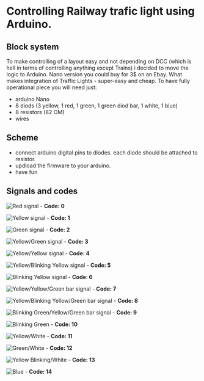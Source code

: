 # Controlling Railway trafic light using Arduino.
## Block system
To make controlling of a layout easy and not depending on DCC (which is hell in terms of controlling anything except Trains) i decided to move the logic to Arduino.
Nano version you could buy for 3$ on an Ebay. What makes integration of Traffic Lights - super-easy and cheap.
To have fully operational piece you will need just:
* arduino Nano
* 8 diods (3 yellow, 1 red, 1 green, 1 green diod bar, 1 white, 1 blue)
* 8 resistors (82 OM)
* wires

## Scheme
* connect arduino digital pins to diodes. each diode should be attached to resistor.
* updload the firmware to your arduino.
* have fun

## Signals and codes
![Red signal](https://github.com/xcomanche/RailwayModels.Arduino.TrafficLights/blob/master/images/red.png) - **Code: 0**

![Yellow signal](https://github.com/xcomanche/RailwayModels.Arduino.TrafficLights/blob/master/images/yellow.gif) - **Code: 1**

![Green signal](https://github.com/xcomanche/RailwayModels.Arduino.TrafficLights/blob/master/images/green.gif) - **Code: 2**

![Yellow/Green signal](https://github.com/xcomanche/RailwayModels.Arduino.TrafficLights/blob/master/images/yellow_green.png) - **Code: 3**

![Yellow/Yellow signal](https://github.com/xcomanche/RailwayModels.Arduino.TrafficLights/blob/master/images/both_yellow.gif) - **Code: 4**

![Yellow/Blinking Yellow signal](https://github.com/xcomanche/RailwayModels.Arduino.TrafficLights/blob/master/images/both_yellow_blinking.gif) - **Code: 5**

![Blinking Yellow signal](https://github.com/xcomanche/RailwayModels.Arduino.TrafficLights/blob/master/images/yellow_blinking.gif) - **Code: 6**

![Yellow/Yellow/Green bar signal](https://github.com/xcomanche/RailwayModels.Arduino.TrafficLights/blob/master/images/both_yellow_green_bar.gif) - **Code: 7**

![Yellow/Blinking Yellow/Green bar signal](https://github.com/xcomanche/RailwayModels.Arduino.TrafficLights/blob/master/images/both_yellow_blinking_green_bar.gif) - **Code: 8**

![Blinking Green/Yellow/Green bar signal](https://github.com/xcomanche/RailwayModels.Arduino.TrafficLights/blob/master/images/green_blinking_yellow_green_bar.gif) - **Code: 9**

![Blinking Green](https://github.com/xcomanche/RailwayModels.Arduino.TrafficLights/blob/master/images/green_blinking.png) - **Code: 10**

![Yellow/White](https://github.com/xcomanche/RailwayModels.Arduino.TrafficLights/blob/master/images/yellow_white.gif) - **Code: 11**

![Green/White](https://github.com/xcomanche/RailwayModels.Arduino.TrafficLights/blob/master/images/green_white.gif) - **Code: 12**

![Yellow Blinking/White](https://github.com/xcomanche/RailwayModels.Arduino.TrafficLights/blob/master/images/yellow_blinking_white.gif) - **Code: 13**

![Blue](https://github.com/xcomanche/RailwayModels.Arduino.TrafficLights/blob/master/images/blue.png) - **Code: 14**
